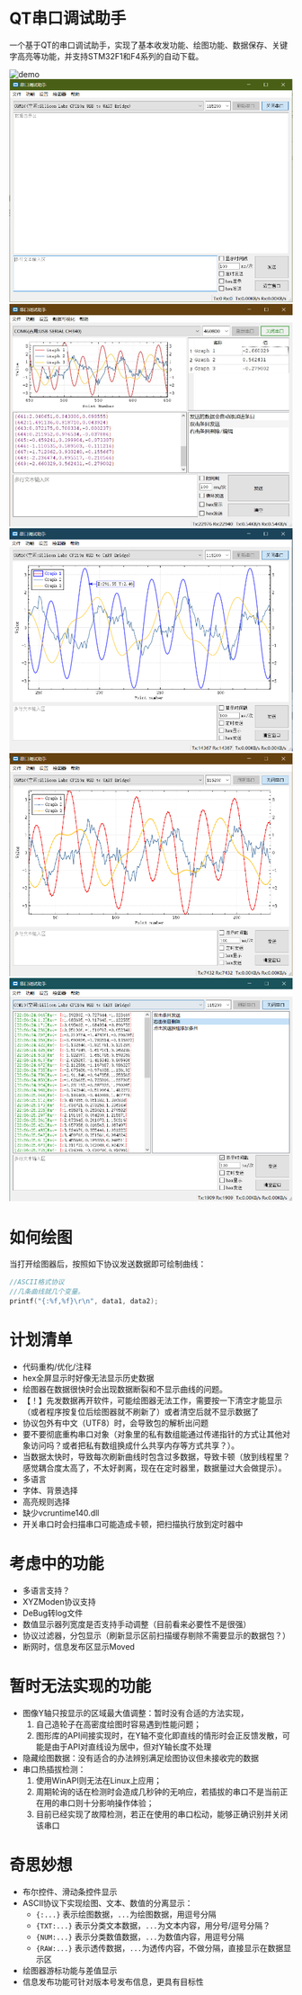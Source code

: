 # QT串口调试助手
  一个基于QT的串口调试助手，实现了基本收发功能、绘图功能、数据保存、关键字高亮等功能，并支持STM32F1和F4系列的自动下载。

![demo](screenshoot/demo.gif)
![mainwindow](screenshoot/mainwindow.png)
![mainwindow](screenshoot/mainwindow2.jpg)
![graphwindow](screenshoot/graphwindow.png)
![scatterline](screenshoot/scatterline.png)
![multistring](screenshoot/multistring.png)

# 如何绘图
当打开绘图器后，按照如下协议发送数据即可绘制曲线：
```c
//ASCII格式协议
//几条曲线就几个变量。
printf("{:%f,%f}\r\n", data1, data2);
```

# 计划清单
  - 代码重构/优化/注释
  - hex全屏显示时好像无法显示历史数据
  - 绘图器在数据很快时会出现数据断裂和不显示曲线的问题。
  - 【！】先发数据再开软件，可能绘图器无法工作，需要按一下清空才能显示（或者程序按复位后绘图器就不刷新了）或者清空后就不显示数据了
  - 协议包外有中文（UTF8）时，会导致包的解析出问题
  - 要不要彻底重构串口对象（对象里的私有数组能通过传递指针的方式让其他对象访问吗？或者把私有数组换成什么共享内存等方式共享？）。
  - 当数据太快时，导致每次刷新曲线时包含过多数据，导致卡顿（放到线程里？感觉耦合度太高了，不太好剥离，现在在定时器里，数据量过大会做提示）。
  - 多语言
  - 字体、背景选择
  - 高亮规则选择
  - 缺少vcruntime140.dll
  - 开关串口时会扫描串口可能造成卡顿，把扫描执行放到定时器中

# 考虑中的功能
  - 多语言支持？
  - XYZModen协议支持
  - DeBug转log文件
  - 数值显示器列宽度是否支持手动调整（目前看来必要性不是很强）
  - 协议过滤器，分包显示（刷新显示区前扫描缓存剔除不需要显示的数据包？）
  - 断网时，信息发布区显示Moved

# 暂时无法实现的功能
  - 图像Y轴只按显示的区域最大值调整：暂时没有合适的方法实现，
    1. 自己造轮子在高密度绘图时容易遇到性能问题；
    2. 图形库的API间接实现时，在Y轴不变化即直线的情形时会正反馈发散，可能是由于API对直线设为居中，但对Y轴长度不处理
  - 隐藏绘图数据：没有适合的办法辨别满足绘图协议但未接收完的数据
  - 串口热插拔检测：
    1. 使用WinAPI则无法在Linux上应用；
    2. 周期轮询的话在检测时会造成几秒钟的无响应，若插拔的串口不是当前正在用的串口则十分影响操作体验；
    3. 目前已经实现了故障检测，若正在使用的串口松动，能够正确识别并关闭该串口

# 奇思妙想
  - 布尔控件、滑动条控件显示
  - ASCII协议下实现绘图、文本、数值的分离显示：
    - ```{:...}``` 表示绘图数据，```...```为绘图数据，用逗号分隔
    - ```{TXT:...}``` 表示分类文本数据，```...```为文本内容，用分号/逗号分隔？
    - ```{NUM:...}``` 表示分类数值数据，```...```为数值内容，用逗号分隔
    - ```{RAW:...}``` 表示透传数据，```...```为透传内容，不做分隔，直接显示在数据显示区
  - 绘图器游标功能与差值显示
  - 信息发布功能可针对版本号发布信息，更具有目标性
